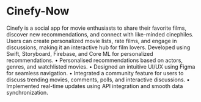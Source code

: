 # Cinefy-Now
Cinefy is a social app for movie enthusiasts to share their favorite films, discover new recommendations, and connect with like-minded cinephiles. Users can create personalized movie lists, rate films, and engage in discussions, making it an interactive hub for film lovers.
Developed using Swift, Storyboard, Firebase, and Core ML for personalized recommendations.
• Personalised recommendations based on actors, genres, and watchlisted movies.
• Designed an intuitive UI/UX using Figma for seamless navigation.
• Integrated a community feature for users to discuss trending movies, comments, polls, and interactive discussions.
• Implemented real-time updates using API integration and smooth data synchronization.
